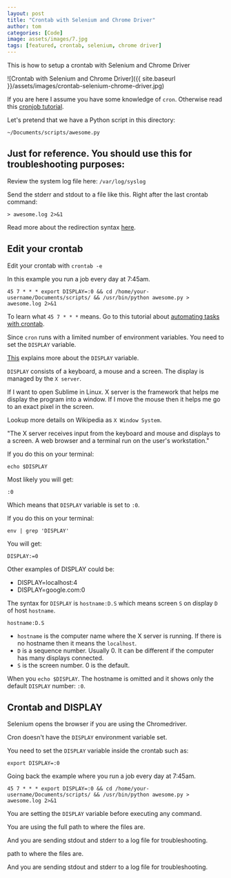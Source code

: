```yaml
---
layout: post
title: "Crontab with Selenium and Chrome Driver"
author: tom
categories: [Code]
image: assets/images/7.jpg
tags: [featured, crontab, selenium, chrome driver]
---
```


This is how to setup a crontab with Selenium and Chrome Driver

![Crontab with Selenium and Chrome Driver]({{ site.baseurl }}/assets/images/crontab-selenium-chrome-driver.jpg)

If you are here I assume you have some knowledge of `cron`. Otherwise read this <a href="https://www.tomordonez.com/automating-tasks-crontab.html">cronjob tutorial</a>.

Let's pretend that we have a Python script in this directory:

    ~/Documents/scripts/awesome.py

## Just for reference. You should use this for troubleshooting purposes:

Review the system log file here: `/var/log/syslog`

Send the stderr and stdout to a file like this. Right after the last crontab command:

    > awesome.log 2>&1

Read more about the redirection syntax <a href="http://tldp.org/LDP/abs/html/io-redirection.html" target="_blank">here</a>.

## Edit your crontab

Edit your crontab with `crontab -e`

In this example you run a job every day at 7:45am.

    45 7 * * * export DISPLAY=:0 && cd /home/your-username/Documents/scripts/ && /usr/bin/python awesome.py > awesome.log 2>&1

To learn what `45 7 * * *` means. Go to this tutorial about <a href="https://www.tomordonez.com/automating-tasks-crontab.html">automating tasks with crontab</a>.

Since `cron` runs with a limited number of environment variables. You need to set the `DISPLAY` variable.

<a href="http://askubuntu.com/questions/432255/what-is-display-environment-variable" target="_blank">This</a> explains more about the `DISPLAY` variable.

`DISPLAY` consists of a keyboard, a mouse and a screen. The display is managed by the `X server`.

If I want to open Sublime in Linux. X server is the framework that helps me display the program into a window. If I move the mouse then it helps me go to an exact pixel in the screen.

Lookup more details on Wikipedia as `X Window System`.

"The X server receives input from the keyboard and mouse and displays to a screen. A web browser and a terminal run on the user's workstation."

If you do this on your terminal:

    echo $DISPLAY

Most likely you will get:

    :0

Which means that `DISPLAY` variable is set to `:0`.

If you do this on your terminal:

    env | grep 'DISPLAY'

You will get:

    DISPLAY:=0
    
Other examples of DISPLAY could be:

* DISPLAY=localhost:4
* DISPLAY=google.com:0

The syntax for `DISPLAY` is `hostname:D.S` which means screen `S` on display `D` of host `hostname`.

    hostname:D.S

* `hostname` is the computer name where the X server is running. If there is no hostname then it means the `localhost`.
* `D` is a sequence number. Usually 0. It can be different if the computer has many displays connected.
* `S` is the screen number. 0 is the default.

When you `echo $DISPLAY`. The hostname is omitted and it shows only the default `DISPLAY` number: `:0`.

## Crontab and DISPLAY

Selenium opens the browser if you are using the Chromedriver.

Cron doesn't have the `DISPLAY` environment variable set.

You need to set the `DISPLAY` variable inside the crontab such as:

    export DISPLAY=:0

Going back the example where you run a job every day at 7:45am.

    45 7 * * * export DISPLAY=:0 && cd /home/your-username/Documents/scripts/ && /usr/bin/python awesome.py > awesome.log 2>&1

You are setting the `DISPLAY` variable before executing any command.

You are using the full path to where the files are.

And you are sending stdout and stderr to a log file for troubleshooting.

path to where the files are.

And you are sending stdout and stderr to a log file for troubleshooting.

